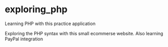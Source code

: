 # exploring_php
Learning PHP with this practice application

Exploring the PHP syntax with this small ecommerse website. Also learning PayPal integration
